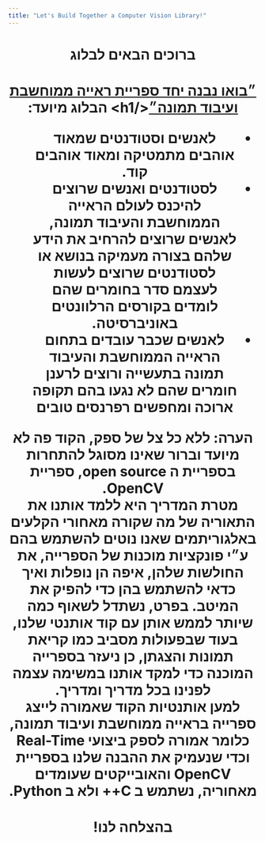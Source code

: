 ```yaml
---
title: "Let's Build Together a Computer Vision Library!"
---
```


<div dir="rtl">
<h1 align="center"><b> ברוכים הבאים לבלוג </b></h1>
<h1 align="center"><b><u>״בואו נבנה יחד ספריית ראייה ממוחשבת ועיבוד תמונה״</u><</b>/h1>
הבלוג מיועד:
<ul>
    <li>לאנשים וסטודנטים שמאוד אוהבים מתמטיקה ומאוד אוהבים קוד.</li>
    <li>לסטודנטים ואנשים שרוצים להיכנס לעולם הראייה הממוחשבת והעיבוד תמונה, לאנשים שרוצים להרחיב את הידע שלהם בצורה מעמיקה בנושא או לסטודנטים שרוצים לעשות לעצמם סדר בחומרים שהם לומדים בקורסים הרלוונטים באוניברסיטה. </li>
    <li>לאנשים שכבר עובדים בתחום הראייה הממוחשבת והעיבוד תמונה בתעשייה ורוצים לרענן חומרים שהם לא נגעו בהם תקופה ארוכה ומחפשים רפרנסים טובים </li>
 </ul>

הערה: ללא כל צל של ספק, הקוד פה לא מיועד וברור שאינו מסוגל להתחרות בספריית ה
open source, 
ספריית 
OpenCV.
<br>
מטרת המדריך היא ללמד אותנו את התאוריה של מה שקורה מאחורי הקלעים באלגוריתמים שאנו נוטים להשתמש בהם ע״י פונקציות מוכנות של הספרייה, את החולשות שלהן, איפה הן נופלות ואיך כדאי להשתמש בהן כדי להפיק את המיטב. בפרט, נשתדל לשאוף כמה שיותר לממש אותן עם קוד אותנטי שלנו, בעוד שבפעולות מסביב כמו קריאת תמונות והצגתן, כן ניעזר בספרייה המוכנה כדי למקד אותנו במשימה עצמה לפנינו בכל מדריך ומדריך.
<br>
למען אותנטיות הקוד שאמורה לייצג ספרייה בראייה ממוחשבת ועיבוד תמונה, כלומר 
אמורה לספק ביצועי 
Real-Time 
וכדי שנעמיק את ההבנה שלנו בספריית 
OpenCV 
והאובייקטים שעומדים מאחוריה, נשתמש ב
C++
ולא ב
Python.
<br>

<h1 align="center"><b>בהצלחה לנו!</b></h1>
</div>






